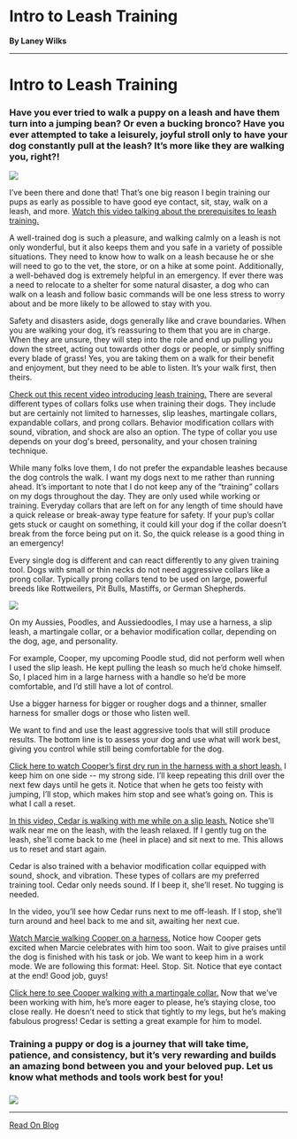 # Intro to Leash Training

**By Laney Wilks**

---

# Intro to Leash Training

### Have you ever tried to walk a puppy on a leash and have them turn into a jumping bean? Or even a bucking bronco? Have you ever attempted to take a leisurely, joyful stroll only to have your dog constantly pull at the leash? It’s more like they are walking you, right?!

  

![](https://static.wixstatic.com/media/4917f1_243b95f1264e43a089388115e0d38032~mv2.jpg/v1/fill/w_704,h_1054,al_c,q_85,usm_0.66_1.00_0.01,enc_auto/4917f1_243b95f1264e43a089388115e0d38032~mv2.jpg)

I’ve been there and done that! That’s one big reason I begin training our pups as early as possible to have good eye contact, sit, stay, walk on a leash, and more. [<u style="text-decoration:underline"><span>Watch this video talking about the prerequisites to leash training.</span></u>](https://www.instagram.com/tv/Cd3dF4HsfRh/?utm_source=ig_web_copy_link)

  

A well-trained dog is such a pleasure, and walking calmly on a leash is not only wonderful, but it also keeps them and you safe in a variety of possible situations. They need to know how to walk on a leash because he or she will need to go to the vet, the store, or on a hike at some point. Additionally, a well-behaved dog is extremely helpful in an emergency. If ever there was a need to relocate to a shelter for some natural disaster, a dog who can walk on a leash and follow basic commands will be one less stress to worry about and be more likely to be allowed to stay with you.

  

Safety and disasters aside, dogs generally like and crave boundaries. When you are walking your dog, it’s reassuring to them that you are in charge. When they are unsure, they will step into the role and end up pulling you down the street, acting out towards other dogs or people, or simply sniffing every blade of grass! Yes, you are taking them on a walk for their benefit and enjoyment, but they need to be able to listen. It’s your walk first, then theirs.

  

[<u style="text-decoration:underline"><span>Check out this recent video introducing leash training.</span></u>](https://www.instagram.com/tv/CdyG_wQht4z/?utm_source=ig_web_copy_link) There are several different types of collars folks use when training their dogs. They include but are certainly not limited to harnesses, slip leashes, martingale collars, expandable collars, and prong collars. Behavior modification collars with sound, vibration, and shock are also an option. The type of collar you use depends on your dog's breed, personality, and your chosen training technique.

  

While many folks love them, I do not prefer the expandable leashes because the dog controls the walk. I want my dogs next to me rather than running ahead. It’s important to note that I do not keep any of the “training” collars on my dogs throughout the day. They are only used while working or training. Everyday collars that are left on for any length of time should have a quick release or break-away type feature for safety. If your pup’s collar gets stuck or caught on something, it could kill your dog if the collar doesn’t break from the force being put on it. So, the quick release is a good thing in an emergency!

  

Every single dog is different and can react differently to any given training tool. Dogs with small or thin necks do not need aggressive collars like a prong collar. Typically prong collars tend to be used on large, powerful breeds like Rottweilers, Pit Bulls, Mastiffs, or German Shepherds.

![](https://static.wixstatic.com/media/5642d8_bdb49421e5f3469fb321bf8868cf2f0a~mv2.png/v1/fill/w_844,h_842,al_c,q_90,usm_0.66_1.00_0.01,enc_auto/5642d8_bdb49421e5f3469fb321bf8868cf2f0a~mv2.png)

On my Aussies, Poodles, and Aussiedoodles, I may use a harness, a slip leash, a martingale collar, or a behavior modification collar, depending on the dog, age, and personality.

  

For example, Cooper, my upcoming Poodle stud, did not perform well when I used the slip leash. He kept pulling the leash so much he’d choke himself. So, I placed him in a large harness with a handle so he’d be more comfortable, and I’d still have a lot of control.

  

Use a bigger harness for bigger or rougher dogs and a thinner, smaller harness for smaller dogs or those who listen well.

  

We want to find and use the least aggressive tools that will still produce results. The bottom line is to assess your dog and use what will work best, giving you control while still being comfortable for the dog.

  

[<u style="text-decoration:underline"><span>Click here to watch Cooper’s first dry run in the harness with a short leash.</span></u>](https://www.instagram.com/reel/Cd1wS8LJaXc/?utm_source=ig_web_copy_link) I keep him on one side -- my strong side. I’ll keep repeating this drill over the next few days until he gets it. Notice that when he gets too feisty with jumping, I’ll stop, which makes him stop and see what’s going on. This is what I call a reset.

  

[<u style="text-decoration:underline"><span>In this video, Cedar is walking with me while on a slip leash.</span></u>](https://www.instagram.com/reel/Cd1sl-RpBY8/?utm_source=ig_web_copy_link) Notice she’ll walk near me on the leash, with the leash relaxed. If I gently tug on the leash, she’ll come back to me (heel in place) and sit next to me. This allows us to reset and start again.

  

Cedar is also trained with a behavior modification collar equipped with sound, shock, and vibration. These types of collars are my preferred training tool. Cedar only needs sound. If I beep it, she’ll reset. No tugging is needed.

  

In the video, you’ll see how Cedar runs next to me off-leash. If I stop, she’ll turn around and heel back to me and sit, awaiting her next cue.

  

[<u style="text-decoration:underline"><span>Watch Marcie walking Cooper on a harness.</span></u>](https://www.instagram.com/reel/Cd_4WPMp9Cz/?utm_source=ig_web_copy_link) Notice how Cooper gets excited when Marcie celebrates with him too soon. Wait to give praises until the dog is finished with his task or job. We want to keep him in a work mode. We are following this format: Heel. Stop. Sit. Notice that eye contact at the end! Good job, guys!

  

[<u style="text-decoration:underline"><span>Click here to see Cooper walking with a martingale collar.</span></u>](https://www.instagram.com/reel/Cd_6yFJJazr/?utm_source=ig_web_copy_link) Now that we’ve been working with him, he’s more eager to please, he’s staying close, too close really. He doesn’t need to stick that tightly to my legs, but he’s making fabulous progress! Cedar is setting a great example for him to model.

  

### Training a puppy or dog is a journey that will take time, patience, and consistency, but it’s very rewarding and builds an amazing bond between you and your beloved pup. Let us know what methods and tools work best for you!

###   

![](https://static.wixstatic.com/media/4917f1_fc9cf7a11ca14f12a2b3d644e104f120~mv2.jpg/v1/fill/w_452,h_804,al_c,q_85,enc_auto/4917f1_fc9cf7a11ca14f12a2b3d644e104f120~mv2.jpg)

---

[Read On Blog](https://www.fineanddandyaussiedoodles.com/post/intro-to-leash-training)